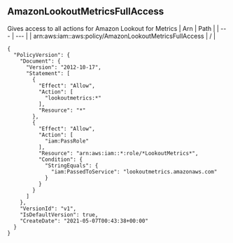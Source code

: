 
## AmazonLookoutMetricsFullAccess
Gives access to all actions for Amazon Lookout for Metrics
| Arn | Path |
| --- | --- |
| arn:aws:iam::aws:policy/AmazonLookoutMetricsFullAccess | / |
```
{
  "PolicyVersion": {
    "Document": {
      "Version": "2012-10-17",
      "Statement": [
        {
          "Effect": "Allow",
          "Action": [
            "lookoutmetrics:*"
          ],
          "Resource": "*"
        },
        {
          "Effect": "Allow",
          "Action": [
            "iam:PassRole"
          ],
          "Resource": "arn:aws:iam::*:role/*LookoutMetrics*",
          "Condition": {
            "StringEquals": {
              "iam:PassedToService": "lookoutmetrics.amazonaws.com"
            }
          }
        }
      ]
    },
    "VersionId": "v1",
    "IsDefaultVersion": true,
    "CreateDate": "2021-05-07T00:43:38+00:00"
  }
}
```
